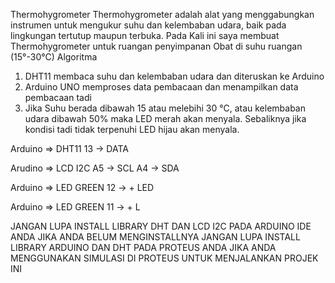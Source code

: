 Thermohygrometer
Thermohygrometer adalah alat yang menggabungkan instrumen untuk mengukur suhu dan kelembaban udara, baik pada lingkungan tertutup maupun terbuka. Pada Kali ini saya membuat Thermohygrometer untuk ruangan penyimpanan Obat di suhu ruangan (15°-30°C)
Algoritma
1.	DHT11 membaca suhu dan kelembaban udara dan diteruskan ke Arduino
2.	Arduino UNO memproses data pembacaan dan menampilkan data pembacaan tadi
3.	Jika Suhu berada dibawah 15 atau melebihi 30 ℃, atau kelembaban udara dibawah 50% maka LED merah akan menyala. Sebaliknya jika kondisi tadi tidak terpenuhi LED hijau akan menyala.

Arduino => DHT11
13 -> DATA

Arudino => LCD I2C
A5 -> SCL
A4 -> SDA

Arduino => LED GREEN
12 -> + LED

Arduino => LED GREEN
11 -> + L

JANGAN LUPA INSTALL LIBRARY DHT DAN LCD I2C PADA ARDUINO IDE ANDA JIKA ANDA BELUM MENGINSTALLNYA
JANGAN LUPA INSTALL LIBRARY ARDUINO DAN DHT PADA PROTEUS ANDA JIKA ANDA MENGGUNAKAN SIMULASI DI PROTEUS UNTUK MENJALANKAN PROJEK INI
